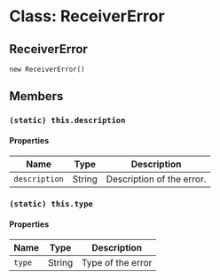 # Class: ReceiverError

## ReceiverError

`new ReceiverError()`

## Members

### `(static) this.description`

#### Properties

| Name	| Type | Description |
|---|---|---|
| `description` | String |	Description of the error. |

### `(static) this.type`

#### Properties

| Name	| Type | Description |
|---|---|---|
| `type` | String |  Type of the error |
